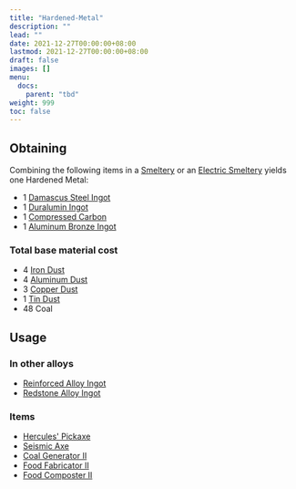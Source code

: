 ```yaml
---
title: "Hardened-Metal"
description: ""
lead: ""
date: 2021-12-27T00:00:00+08:00
lastmod: 2021-12-27T00:00:00+08:00
draft: false
images: []
menu: 
  docs:
    parent: "tbd"
weight: 999
toc: false
---
```


## Obtaining

Combining the following items in a [Smeltery](/docs/slimefun/smeltery) or an [Electric Smeltery](/docs/slimefun/electric-smeltery) yields one Hardened Metal:

* 1 [Damascus Steel Ingot](/docs/slimefun/damascus-steel-ingot)
* 1 [Duralumin Ingot](/docs/slimefun/duralumin-ingot)
* 1 [Compressed Carbon](/docs/slimefun/carbon)
* 1 [Aluminum Bronze Ingot](/docs/slimefun/aluminum-bronze-ingot)

### Total base material cost

* 4 [Iron Dust](/docs/slimefun/iron-dust)
* 4 [Aluminum Dust](/docs/slimefun/aluminum-dust)
* 3 [Copper Dust](/docs/slimefun/copper-dust)
* 1 [Tin Dust](/docs/slimefun/tin-dust)
* 48 Coal

## Usage

### In other alloys

* [Reinforced Alloy Ingot](/docs/slimefun/reinforced-alloy-ingot)
* [Redstone Alloy Ingot](/docs/slimefun/redstone-alloy-ingot)

### Items

* [Hercules' Pickaxe](/docs/slimefun/hercules'-pickaxe)
* [Seismic Axe](/docs/slimefun/seismic-axe)
* [Coal Generator II](/docs/slimefun/coal-generator)
* [Food Fabricator II](/docs/slimefun/food-fabricator)
* [Food Composter II](/docs/slimefun/food-composter)
